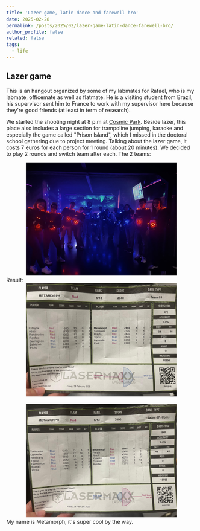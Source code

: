 ```yaml
---
title: 'Lazer game, latin dance and farewell bro'
date: 2025-02-28
permalink: /posts/2025/02/lazer-game-latin-dance-farewell-bro/
author_profile: false
related: false
tags:
  - life
---
```

## Lazer game
This is an hangout organized by some of my labmates for Rafael, who is my labmate, officemate as well as flatmate. He is a visiting student from Brazil, his supervisor sent him to France to work with my supervisor here because they're good friends (at least in term of research).

We started the shooting night at 8 p.m at [Cosmic Park](https://www.google.com/maps/place/Cosmic+Park+54/@48.684242,6.2003571,15.94z/data=!4m14!1m7!3m6!1s0x479499787e26db93:0xc362fa5fa4c7833b!2sCosmic+Park+54!8m2!3d48.6848449!4d6.2041101!16s%2Fg%2F11hms47jd1!3m5!1s0x479499787e26db93:0xc362fa5fa4c7833b!8m2!3d48.6848449!4d6.2041101!16s%2Fg%2F11hms47jd1?entry=ttu&g_ep=EgoyMDI1MDMxMS4wIKXMDSoASAFQAw%3D%3D). Beside lazer, this place also includes a large section for trampoline jumping, karaoke and especially the game called "Prison Island", which I missed in the doctoral school gathering due to project meeting. Talking about the lazer game, it costs 7 euros for each person for 1 round (about 20 minutes). We decided to play 2 rounds and switch team after each.
The 2 teams:
<div style="text-align: center;">
    <img src="/images/lazer-game-latin-dance-farewell-bro/IMG_3960.JPG" alt="Centered Resized Image" width="400" />
</div>
Result:
<div style="text-align: center;">
    <img src="/images/lazer-game-latin-dance-farewell-bro/game1.jpg" alt="Centered Resized Image" width="400" />
</div>
<br>
<div style="text-align: center;">
    <img src="/images/lazer-game-latin-dance-farewell-bro/game2.jpg" alt="Centered Resized Image" width="400" />
</div>
My name is Metamorph, it's super cool by the way.
